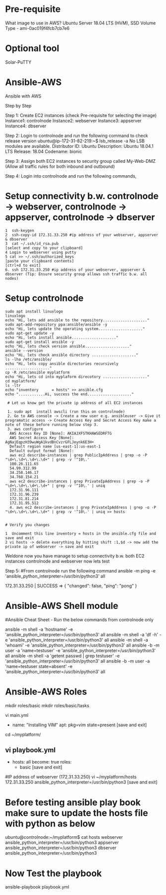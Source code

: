 # Pre-requisite 

What image to use in AWS?
Ubuntu Server 18.04 LTS (HVM), SSD Volume Type - ami-0ac019f4fcb7cb7e6

# Optional tool 
Solar-PuTTY

# Ansible-AWS
Ansible with AWS

Step by Step

Step 1: 
Create EC2 instances (check Pre-requisite for selecting the image)
Instance1: controlnode 
Instance2: webserver 
Instance3: appserver 
Instance4: dbserver

Step 2:
Login to controlnode and run the following command to check release version
ubuntu@ip-172-31-82-219:~$ lsb_release -a
No LSB modules are available.
Distributor ID: Ubuntu
Description:    Ubuntu 18.04.1 LTS
Release:        18.04
Codename:       bionic

Step 3:
Assign both EC2 instances to security group called My-Web-DMZ (Allow all traffic rules for both inbound and outbound)

Step 4:
Login into controlnode and run the following commands,

   # Setup connectivity b.w. controlnode -> webserver, controlnode -> appserver, controlnode -> dbserver
    1  ssh-keygen
    2  ssh-copy-id 172.31.33.250 #ip address of your webserver, appserver & dbserver
    3  cat ~/.ssh/id_rsa.pub
    [select and copy to your clipboard]
    4 Login to webserver using putty 
    5 cat >> ~/.ssh/authorized_keys
    [paste your clipboard contents]
    [ctrl+d to exit]
    6. ssh 172.31.33.250 #ip address of your webserver, appserver & dbserver (Tip: Ensure security group allows ssh traffic b.w. all nodes)
    
    
   # Setup controlnode
    sudo apt install linuxlogo
    linuxlogo
    echo "Hi, lets add ansible to the repository...................."
    sudo apt-add-repository ppa:ansible/ansible -y
    echo "Hi, lets update the operating system...................."
    sudo apt-get update -y
    echo "Hi, lets install ansible...................."
    sudo apt-get install ansible -y
    echo "Hi, lets check version ansible...................."
    ansible --version
    echo "Hi, lets check ansible directory ...................."
    ls -lha /etc/ansible/
    echo "Hi, lets copy ansible directories recursively ...................."
    cp -R /etc/ansible myplatform
    echo "Hi, lets cd into myplaform direcotory ...................."
    cd myplatform/
    ls -ltr
    echo "inventory      = hosts" >> ansible.cfg
    echo "............Hi, success the end...................."
    
     # Let us know get the private ip address of all EC2 instances
     
     1. sudo apt  install awscli (run this on controlnode)
     2. Go to AWS console -> Create a new user e.g. ansibleuser -> Give it programatic access -> Create Access Key and Secret Access Key make a note of these before running below step 3.
     3. aws configure 
      AWS Access Key ID [None]: AKIAJXFSTKHAWSEDRFTG
      AWS Secret Access Key [None]: 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
      Default region name [us-east-1]:us-east-1
      Default output format [None]:
      aws ec2 describe-instances | grep PublicIpAddress | grep -o -P "\d+\.\d+\.\d+\.\d+" | grep -v '^10\.'
      100.26.111.65
      54.99.312.99
      34.258.146.17
      34.768.154.21
      aws ec2 describe-instances | grep PrivateIpAddress | grep -o -P "\d+\.\d+\.\d+\.\d+" | grep -v '^10\.' | uniq
      172.31.96.111
      172.31.96.239
      172.31.81.214
      172.31.95.512
      4. aws ec2 describe-instances | grep PrivateIpAddress | grep -o -P "\d+\.\d+\.\d+\.\d+" | grep -v '^10\.' | uniq >> hosts
    

    # Verify you changes  
         
    1  Uncomment this line inventory = hosts in the ansible.cfg file and save and exit
    2 vi hosts -> delete everything by hitting shift :1,$d -> now add the private ip of webserver -> save and exit

   Weldone now you have manage to setup connectivity b.w. both EC2 instances controlnode and webserver now lets test

Step 5: 
#From controlnode run the following command 
ansible -m ping -e 'ansible_python_interpreter=/usr/bin/python3' all

172.31.33.250 | SUCCESS => {
    "changed": false,
    "ping": "pong"
}

# Ansible-AWS Shell module
#Ansible Cheat Sheet - Run the below commands from controlnode only

ansible -m shell -a 'hostname' -e 'ansible_python_interpreter=/usr/bin/python3' all
ansible -m shell -a 'df -h' -e 'ansible_python_interpreter=/usr/bin/python3' all
ansible -m shell -a 'whoami' -e 'ansible_python_interpreter=/usr/bin/python3' all
ansible -b -m user -a 'name=testuser' -e 'ansible_python_interpreter=/usr/bin/python3' all
ansible -m shell -a 'getent passwd | grep testuser' -e 'ansible_python_interpreter=/usr/bin/python3' all
ansible -b -m user -a 'name=testuser state=absent' -e 'ansible_python_interpreter=/usr/bin/python3' all

# Ansible-AWS Roles
 mkdir roles/basic
 mkdir roles/basic/tasks
 
 vi main.yml
 - name: "Installing VIM"
   apt: pkg=vim state=present
 [save and exit]

 cd ~/myplatform/

 vi playbook.yml
 ---
 - hosts: all
   become: true
   roles:
   - basic
 [save and exit]

#IP address of webserver (172.31.33.250)
vi ~/myplatform/hosts
172.31.33.250 ansible_python_interpreter=/usr/bin/python3
[save and exit]

# Before testing ansible play book make sure to update the hosts file with python as below
ubuntu@controlnode:~/myplatform$ cat hosts
webserver ansible_python_interpreter=/usr/bin/python3
appserver ansible_python_interpreter=/usr/bin/python3
dbserver ansible_python_interpreter=/usr/bin/python3

# Now Test the playbook
ansible-playbook playbook.yml







